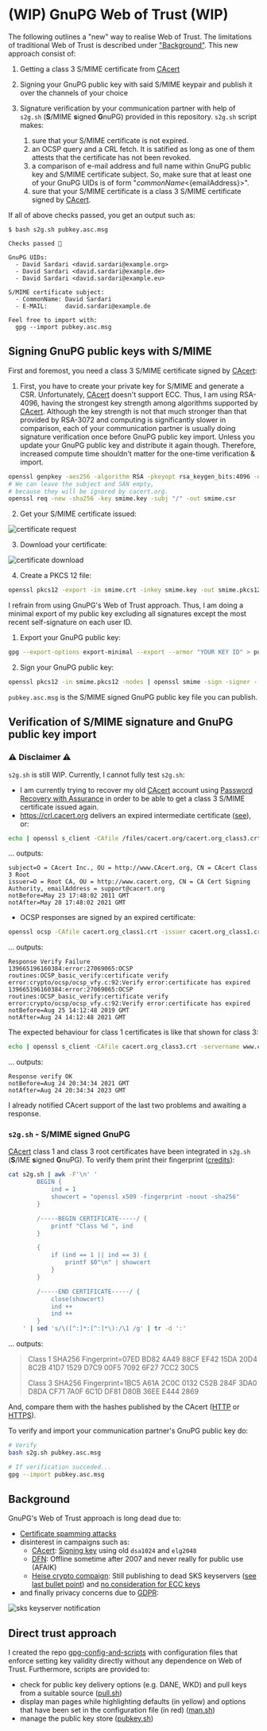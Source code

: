 # (WIP) GnuPG Web of Trust (WIP)

The following outlines a "new" way to realise Web of Trust. The limitations of traditional Web of Trust is described under ["Background"](#background). This new approach consist of:

1. Getting a class 3 S/MIME certificate from [CAcert](http://www.cacert.org)
2. Signing your GnuPG public key with said S/MIME keypair and publish it over the channels of your choice
3. Signature verification by your communication partner with help of `s2g.sh` (**S**/MIME **s**igned **G**nuPG) provided in this repository. `s2g.sh` script makes:

    1. sure that your S/MIME certificate is not expired.
    2. an OCSP query and a CRL fetch. It is satified as long as one of them attests that the certificate has not been revoked.
    3. a comparison of e-mail address and full name within GnuPG public key and S/MIME certificate subject. So, make sure that at least one of your GnuPG UIDs is of form "${commonName} <${emailAddress}>".
    4. sure that your S/MIME certificate is a class 3 S/MIME certificate signed by [CAcert](http://www.cacert.org).

If all of above checks passed, you get an output such as:

```
$ bash s2g.sh pubkey.asc.msg

Checks passed 🎉

GnuPG UIDs:
  - David Sardari <david.sardari@example.org>
  - David Sardari <david.sardari@example.de>
  - David Sardari <david.sardari@example.eu>

S/MIME certificate subject:
  - CommonName: David Sardari
  - E-MAIL:     david.sardari@example.de

Feel free to import with:
  gpg --import pubkey.asc.msg

```

## Signing GnuPG public keys with S/MIME

First and foremost, you need a class 3 S/MIME certificate signed by [CAcert](http://www.cacert.org):

1. First, you have to create your private key for S/MIME and generate a CSR. Unfortunately, [CAcert](http://www.cacert.org) doesn't support ECC. Thus, I am using RSA-4096, having the strongest key strength among algorithms supported by [CAcert](http://www.cacert.org). Although the key strength is not that much stronger than that provided by RSA-3072 and computing is significantly slower in comparison, each of your communication partner is usually doing signature verification once before GnuPG public key import. Unless you update your GnuPG public key and distribute it again though. Therefore, increased compute time shouldn't matter for the one-time verification & import.

```bash
openssl genpkey -aes256 -algorithm RSA -pkeyopt rsa_keygen_bits:4096 -out smime.key
# We can leave the subject and SAN empty,
# because they will be ignored by cacert.org.
openssl req -new -sha256 -key smime.key -subj "/" -out smime.csr
```

2. Get your S/MIME certificate issued:

![certificate request](assets/certificate_request.png)

3. Download your certificate:

![certificate download](assets/certificate_download.png)

4. Create a PKCS 12 file:

```bash
openssl pkcs12 -export -in smime.crt -inkey smime.key -out smime.pkcs12
```

I refrain from using GnuPG's Web of Trust approach. Thus, I am doing a minimal export of my public key excluding all signatures except the most recent self-signature on each user ID.

1. Export your GnuPG public key:

```bash
gpg --export-options export-minimal --export --armor "YOUR KEY ID" > pubkey.asc
```

2. Sign your GnuPG public key:

```bash
openssl pkcs12 -in smime.pkcs12 -nodes | openssl smime -sign -signer - -in pubkey.asc -out pubkey.asc.msg
```

`pubkey.asc.msg` is the S/MIME signed GnuPG public key file you can publish.

## Verification of S/MIME signature and GnuPG public key import

###  ⚠ Disclaimer ⚠

`s2g.sh` is still WIP. Currently, I cannot fully test `s2g.sh`:

- I am currently trying to recover my old [CAcert](http://www.cacert.org) account using [Password Recovery with Assurance](https://wiki.cacert.org/FAQ/LostPasswordOrAccount#Password_Recovery_with_Assurance) in order to be able to get a class 3 S/MIME certificate issued again.
- https://crl.cacert.org delivers an expired intermediate certificate ([see](https://www.ssllabs.com/ssltest/analyze.html?d=crl.cacert.org&latest)), or:

```bash
echo | openssl s_client -CAfile /files/cacert.org/cacert.org_class3.crt -showcerts -servername crl.cacert.org -connect crl.cacert.org:443 2>/dev/null | perl -ne '$k++ if /-----BEGIN CERTIFICATE-----/; if(/-----BEGIN CERTIFICATE-----/ .. /-----END CERTIFICATE-----/){print if $k==2}' | openssl x509 -noout -subject -issuer -dates
```

... outputs:

```
subject=O = CAcert Inc., OU = http://www.CAcert.org, CN = CAcert Class 3 Root
issuer=O = Root CA, OU = http://www.cacert.org, CN = CA Cert Signing Authority, emailAddress = support@cacert.org
notBefore=May 23 17:48:02 2011 GMT
notAfter=May 20 17:48:02 2021 GMT
```

- OCSP responses are signed by an expired certificate:

```bash
openssl ocsp -CAfile cacert.org_class1.crt -issuer cacert.org_class1.crt -cert cacert.org_class1.crt -url http://ocsp.cacert.org -text | openssl x509 -dates -noout
```

... outputs:

```
Response Verify Failure
139665196160384:error:27069065:OCSP routines:OCSP_basic_verify:certificate verify error:crypto/ocsp/ocsp_vfy.c:92:Verify error:certificate has expired
139665196160384:error:27069065:OCSP routines:OCSP_basic_verify:certificate verify error:crypto/ocsp/ocsp_vfy.c:92:Verify error:certificate has expired
notBefore=Aug 25 14:12:48 2019 GMT
notAfter=Aug 24 14:12:48 2021 GMT
```

The expected behaviour for class 1 certificates is like that shown for class 3:

```bash
echo | openssl s_client -CAfile cacert.org_class3.crt -servername www.cacert.org -connect www.cacert.org:443 2>/dev/null | openssl x509 | openssl ocsp -CAfile cacert.org_class1.crt -issuer cacert.org_class3.crt -cert - -url http://ocsp.cacert.org -text | openssl x509 -dates -noout
```

... outputs:

```
Response verify OK
notBefore=Aug 24 20:34:34 2021 GMT
notAfter=Aug 24 20:34:34 2023 GMT
```

I already notified CAcert support of the last two problems and awaiting a response.

### `s2g.sh` - S/MIME signed GnuPG

[CAcert](http://www.cacert.org) class 1 and class 3 root certificates have been integrated in `s2g.sh` (**S**/IME **s**igned **G**nuPG). To verify them print their fingerprint ([credits](https://kdecherf.com/blog/2015/04/10/show-the-certificate-chain-of-a-local-x509-file/)):

```bash
cat s2g.sh | awk -F'\n' '
        BEGIN {
            ind = 1
            showcert = "openssl x509 -fingerprint -noout -sha256"
        }

        /-----BEGIN CERTIFICATE-----/ {
            printf "Class %d ", ind
        }

        {
            if (ind == 1 || ind == 3) {
                printf $0"\n" | showcert
            }
        }

        /-----END CERTIFICATE-----/ {
            close(showcert)
            ind ++
            ind ++
        }
    ' | sed 's/\([^:]*:[^:]*\):/\1 /g' | tr -d ':'
```

... outputs:

> Class 1 SHA256 Fingerprint=07ED BD82 4A49 88CF EF42 15DA 20D4 8C2B 41D7 1529 D7C9 00F5 7092 6F27 7CC2 30C5
>
> Class 3 SHA256 Fingerprint=1BC5 A61A 2C0C 0132 C52B 284F 3DA0 D8DA CF71 7A0F 6C1D DF81 D80B 36EE E444 2869

And, compare them with the hashes published by the CAcert ([HTTP](http://www.cacert.org/index.php?id=3) or [HTTPS](https://www.cacert.org/index.php?id=3)).

To verify and import your communication partner's GnuPG public key do:

```bash
# Verify
bash s2g.sh pubkey.asc.msg

# If verification succeded...
gpg --import pubkey.asc.msg
```

## Background

GnuPG's Web of Trust approach is long dead due to:

- [Certificate spamming attacks](https://gist.github.com/rjhansen/67ab921ffb4084c865b3618d6955275f)
- disinterest in campaigns such as:
  - [CAcert](http://www.cacert.org): [Signing key](http://www.cacert.org/index.php?id=3) using old `dsa1024` and `elg2048`
  - [DFN](https://web.archive.org/web/20070613205827/https://www.pki.dfn.de/content/index.php?id=pgp): Offline sometime after 2007 and never really for public use (AFAIK)
  - [Heise crypto compaign](https://www.heise.de/security/dienste/Krypto-Kampagne-2111.html): Still publishing to dead SKS keyservers ([see last bullet point](https://www.heise.de/security/dienste/Wie-kann-ich-mitmachen-474837.html)) and [no consideration for ECC keys](https://www.heise.de/security/dienste/Zertifizierungsantrag-474471.html)
- and finally privacy concerns due to [GDPR](https://en.wikipedia.org/wiki/General_Data_Protection_Regulation):

![sks keyserver notification](assets/sks_keyserver_notification.png)

## Direct trust approach

I created the repo [gpg-config-and-scripts](https://github.com/duxco/gpg-config-and-scripts) with configuration files that enforce setting key validity directly without any dependence on Web of Trust. Furthermore, scripts are provided to:

  - check for public key delivery options (e.g. DANE, WKD) and pull keys from a suitable source ([pull.sh](https://github.com/duxco/gpg-config-and-scripts/blob/main/bin/pull.sh))
  - display man pages while highlighting defaults (in yellow) and options that have been set in the configuration file (in red) ([man.sh](https://github.com/duxco/gpg-config-and-scripts/blob/main/bin/man.sh))
  - manage the public key store ([pubkey.sh](https://github.com/duxco/gpg-config-and-scripts/blob/main/bin/pubkey.sh))
